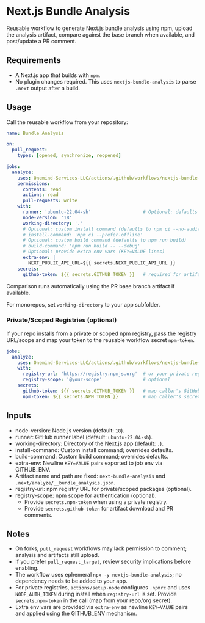 # Next.js Bundle Analysis

Reusable workflow to generate Next.js bundle analysis using npm, upload the analysis artifact, compare against the base branch when available, and post/update a PR comment.

## Requirements

- A Next.js app that builds with `npm`.
- No plugin changes required. This uses `nextjs-bundle-analysis` to parse `.next` output after a build.

## Usage

Call the reusable workflow from your repository:

```yaml
name: Bundle Analysis

on:
  pull_request:
    types: [opened, synchronize, reopened]

jobs:
  analyze:
    uses: Onemind-Services-LLC/actions/.github/workflows/nextjs-bundle-analyzer.yml@master
    permissions:
      contents: read
      actions: read
      pull-requests: write
    with:
      runner: 'ubuntu-22.04-sh'                   # Optional: defaults to ubuntu-22.04-sh
      node-version: '18'
      working-directory: '.'
      # Optional: custom install command (defaults to npm ci --no-audit)
      # install-command: 'npm ci --prefer-offline'
      # Optional: custom build command (defaults to npm run build)
      # build-command: 'npm run build -- --debug'
      # Optional: provide extra env vars (KEY=VALUE lines)
      extra-env: |
        NEXT_PUBLIC_API_URL=${{ secrets.NEXT_PUBLIC_API_URL }}
    secrets:
      github-token: ${{ secrets.GITHUB_TOKEN }}   # required for artifact download + PR comments
```

Comparison runs automatically using the PR base branch artifact if available.

For monorepos, set `working-directory` to your app subfolder.

### Private/Scoped Registries (optional)

If your repo installs from a private or scoped npm registry, pass the registry URL/scope and map your token to the reusable workflow secret `npm-token`.

```yaml
jobs:
  analyze:
    uses: Onemind-Services-LLC/actions/.github/workflows/nextjs-bundle-analyzer.yml@master
    with:
      registry-url: 'https://registry.npmjs.org'  # or your private registry
      registry-scope: '@your-scope'               # optional
    secrets:
      github-token: ${{ secrets.GITHUB_TOKEN }}   # map caller's GitHub token
      npm-token: ${{ secrets.NPM_TOKEN }}         # map caller's secret to reusable workflow
```

## Inputs

- node-version: Node.js version (default: `18`).
- runner: GitHub runner label (default: `ubuntu-22.04-sh`).
- working-directory: Directory of the Next.js app (default: `.`).
- install-command: Custom install command; overrides defaults.
- build-command: Custom build command; overrides defaults.
- extra-env: Newline `KEY=VALUE` pairs exported to job env via GITHUB_ENV.
- Artifact name and path are fixed: `next-bundle-analysis` and `.next/analyze/__bundle_analysis.json`.
- registry-url: npm registry URL for private/scoped packages (optional).
- registry-scope: npm scope for authentication (optional).
  - Provide `secrets.npm-token` when using a private registry.
  - Provide `secrets.github-token` for artifact download and PR comments.

## Notes

- On forks, `pull_request` workflows may lack permission to comment; analysis and artifacts still upload.
- If you prefer `pull_request_target`, review security implications before enabling.
- The workflow uses ephemeral `npx -y nextjs-bundle-analysis`; no dependency needs to be added to your app.
- For private registries, `actions/setup-node` configures `.npmrc` and uses `NODE_AUTH_TOKEN` during install when `registry-url` is set. Provide `secrets.npm-token` in the call (map from your repo/org secret).
- Extra env vars are provided via `extra-env` as newline `KEY=VALUE` pairs and applied using the GITHUB_ENV mechanism.
